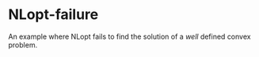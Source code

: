 # NLopt-failure
An example where NLopt fails to find the solution of a *well* defined convex problem.
